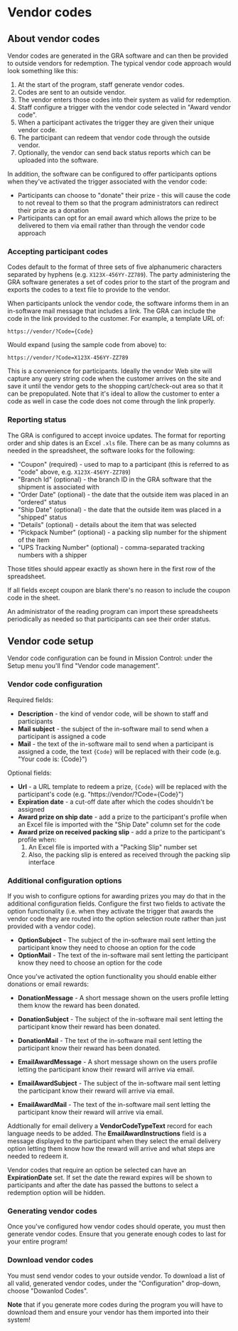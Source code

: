 # Vendor codes

## About vendor codes

Vendor codes are generated in the GRA software and can then be provided to outside vendors
for redemption. The typical vendor code approach would look something like this:

1. At the start of the program, staff generate vendor codes.
2. Codes are sent to an outside vendor.
3. The vendor enters those codes into their system as valid for redemption.
4. Staff configure a trigger with the vendor code selected in "Award vendor code".
5. When a participant activates the trigger they are given their unique vendor code.
6. The participant can redeem that vendor code through the outside vendor.
7. Optionally, the vendor can send back status reports which can be uploaded into the software.

In addition, the software can be configured to offer participants options when they've activated
the trigger associated with the vendor code:

- Participants can choose to "donate" their prize - this will cause the code to not reveal to them
  so that the program administrators can redirect their prize as a donation
- Participants can opt for an email award which allows the prize to be delivered to them via email
  rather than through the vendor code approach

### Accepting participant codes

Codes default to the format of three sets of five alphanumeric
characters separated by hyphens (e.g. `X123X-456YY-ZZ789`). The party
administering the GRA software generates a set of codes prior to the
start of the program and exports the codes to a text file to provide
to the vendor.

When participants unlock the vendor code, the software informs them in
an in-software mail message that includes a link. The GRA can include
the code in the link provided to the customer. For example, a template
URL of:

```
https://vendor/?Code={Code}
```

Would expand (using the sample code from above) to:

```
https://vendor/?Code=X123X-456YY-ZZ789
```

This is a convenience for participants. Ideally the vendor Web site will
capture any query string code when the customer arrives on the site and
save it until the vendor gets to the shopping cart/check-out area so
that it can be prepopulated. Note that it's ideal to allow the customer
to enter a code as well in case the code does not come through the link
properly.

### Reporting status

The GRA is configured to accept invoice updates. The format for reporting order and ship dates is
an Excel `.xls` file. There can be as many columns as needed in the spreadsheet, the software looks
for the following:

- "Coupon" (required) - used to map to a participant (this is referred to as "code" above,
  e.g. `X123X-456YY-ZZ789`)
- "Branch Id" (optional) - the branch ID in the GRA software that the shipment is associated with
- "Order Date" (optional) - the date that the outside item was placed in an "ordered" status
- "Ship Date" (optional) - the date that the outside item was placed in a "shipped" status
- "Details" (optional) - details about the item that was selected
- "Pickpack Number" (optional) - a packing slip number for the shipment of the item
- "UPS Tracking Number" (optional) - comma-separated tracking numbers with a shipper

Those titles should appear exactly as shown here in the first row of the
spreadsheet.

If all fields except coupon are blank there's no reason to include the coupon code in the
sheet.

An administrator of the reading program can import these spreadsheets
periodically as needed so that participants can see their order status.

## Vendor code setup

Vendor code configuration can be found in Mission Control: under the Setup menu you'll find
"Vendor code management".

### Vendor code configuration

Required fields:

- **Description** - the kind of vendor code, will be shown to staff and participants
- **Mail subject** - the subject of the in-software mail to send when a participant is
  assigned a code
- **Mail** - the text of the in-software mail to send when a participant is assigned a code, the
  text `{Code}` will be replaced with their code (e.g. "Your code is: {Code}")

Optional fields:

- **Url** - a URL template to redeem a prize, `{Code}` will be replaced with the participant's
  code (e.g. "https://vendor/?Code={Code}")
- **Expiration date** - a cut-off date after which the codes shouldn't be assigned
- **Award prize on ship date** - add a prize to the participant's profile when an Excel file is
  imported with the "Ship Date" column set for the code
- **Award prize on received packing slip** - add a prize to the participant's profile when:
  1. An Excel file is imported with a "Packing Slip" number set
  2. Also, the packing slip is entered as received through the packing slip interface

### Additional configuration options

If you wish to configure options for awarding prizes you may do that in the additional
configuration fields. Configure the first two fields to activate the option functionality
(i.e. when they activate the trigger that awards the vendor code they are routed into the option
selection route rather than just provided with a vendor code).

- **OptionSubject** - The subject of the in-software mail sent letting the participant know they
  need to choose an option for the code
- **OptionMail** - The text of the in-software mail sent letting the participant know they
  need to choose an option for the code

Once you've activated the option functionality you should enable either donations or email rewards:

- **DonationMessage** - A short message shown on the users profile letting them know the
  reward has been donated.
- **DonationSubject** - The subject of the in-software mail sent letting the participant know
  their reward has been donated.
- **DonationMail** - The text of the in-software mail sent letting the participant know their
  reward has been donated.

- **EmailAwardMessage** - A short message shown on the users profile letting the participant
  know their reward will arrive via email.
- **EmailAwardSubject** - The subject of the in-software mail sent letting the participant know
  their reward will arrive via email.
- **EmailAwardMail** - The text of the in-software mail sent letting the participant know
  their reward will arrive via email.

Addtionally for email delivery a **VendorCodeTypeText** record for each
language needs to be added. The **EmailAwardInstructions** field is a
message displayed to the participant when they select the email delivery
option letting them know how the reward will arrive and what steps are
needed to redeem it.

Vendor codes that require an option be selected can have an
**ExpirationDate** set. If set the date the reward expires will be shown
to participants and after the date has passed the buttons to select a
redemption option will be hidden.

### Generating vendor codes

Once you've configured how vendor codes should operate, you must then generate vendor codes. Ensure
that you generate enough codes to last for your entire program!

### Download vendor codes

You must send vendor codes to your outside vendor. To download a list of all valid, generated
vendor codes, under the "Configuration" drop-down, choose "Dowanlod Codes".

**Note** that if you generate more codes during the program you will have to download them and
ensure your vendor has them imported into their system!
